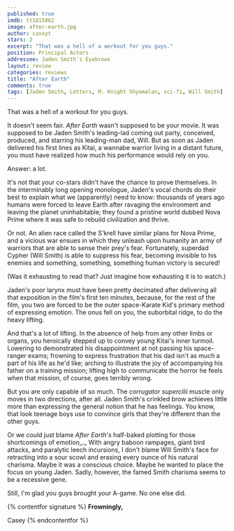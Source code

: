 ```yaml
---
published: true
imdb: tt1815862
image: after-earth.jpg
author: caseyt
stars: 2
excerpt: "That was a hell of a workout for you guys."
position: Principal Actors
addressee: Jaden Smith's Eyebrows
layout: review
categories: reviews
title: "After Earth"
comments: true
tags: [Jaden Smith, Letters, M. Knight Shyamalan, sci-fi, Will Smith]
---
```

That was a hell of a workout for you guys.

It doesn't seem fair. _After_ _Earth_ wasn't supposed to be your movie. It was supposed to be Jaden Smith's leading-lad coming out party, conceived, produced, and starring his leading-man dad, Will. But as soon as Jaden delivered his first lines as Kitai, a wannabe warrior living in a distant future, you must have realized how much his performance would rely on you.

Answer: a lot.

It's not that your co-stars didn't have the chance to prove themselves. In the interminably long opening monologue, Jaden's vocal chords do their best to explain what we (apparently) need to know: thousands of years ago humans were forced to leave Earth after ravaging the environment and leaving the planet uninhabitable; they found a pristine world dubbed Nova Prime where it was safe to rebuild civilization and thrive.

Or not. An alien race called the S'krell have similar plans for Nova Prime, and a vicious war ensues in which they unleash upon humanity an army of warriors that are able to sense their prey's fear. Fortunately, superdad Cypher (Will Smith) is able to suppress his fear, becoming invisible to his enemies and something, something, something human victory is secured!

(Was it exhausting to read that? Just imagine how exhausting it is to watch.)

Jaden's poor larynx must have been pretty decimated after delivering all that exposition in the film's first ten minutes, because, for the rest of the film, you two are forced to be the outer space-Karate Kid's primary method of expressing emotion. The onus fell on you, the suborbital ridge, to do the heavy lifting.

And that's a lot of lifting.  In the absence of help from any other limbs or organs, you heroically stepped up to convey young Kitai's inner turmoil. Lowering to demonstrated his disappointment at not passing his space-ranger exams; frowning to express frustration that his dad isn't as much a part of his life as he'd like; arching to illustrate the joy of accompanying his father on a training mission; lifting high to communicate the horror he feels when that mission, of course, goes terribly wrong.

But you are only capable of so much. The _corrugator supercilii_ muscle only moves in two directions, after all. Jaden Smith's crinkled brow achieves little more than expressing the general notion that he has feelings. You know, that look teenage boys use to convince girls that they're different than the other guys.

Or we could just blame _After Earth_'s half-baked plotting for those shortcomings of emotion_._ With angry baboon rampages, giant bird attacks, and paralytic leech incursions, I don't blame Will Smith's face for retracting into a sour scowl and erasing every ounce of his natural charisma. Maybe it was a conscious choice. Maybe he wanted to place the focus on young Jaden. Sadly, however, the famed Smith charisma seems to be a recessive gene.

Still, I'm glad you guys brought your A-game. No one else did.

{% contentfor signature %}
**Frowningly,**

Casey
{% endcontentfor %}